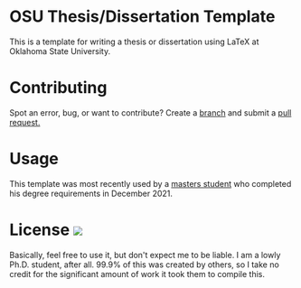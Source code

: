 OSU Thesis/Dissertation Template
===================

This is a template for writing a thesis or dissertation using LaTeX at Oklahoma State University.

# Contributing
Spot an error, bug, or want to contribute? Create a [branch](https://git-scm.com/book/en/v2/Git-Branching-Branches-in-a-Nutshell) and submit a [pull request.](https://github.com/mitchute/OSULaTeXTheisTemplate/compare?expand=1)

# Usage
This template was most recently used by a [masters student](https://github.com/j-c-cook) who completed his degree requirements in December 2021.

# License [![](https://img.shields.io/badge/license-MIT-orange.svg)](https://github.com/mitchute/OSULaTeXTheisTemplate/blob/master/LICENSE)
Basically, feel free to use it, but don't expect me to be liable. I am a lowly Ph.D. student, after all. 99.9% of this was created by others, so I take no credit for the significant amount of work it took them to compile this.
